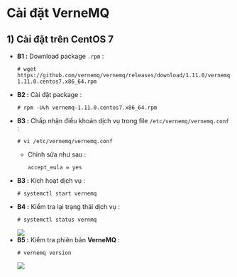 # Cài đặt VerneMQ
## **1) Cài đặt trên CentOS 7**
- **B1 :** Download package `.rpm` :
    ```
    # wget https://github.com/vernemq/vernemq/releases/download/1.11.0/vernemq-1.11.0.centos7.x86_64.rpm
    ```
- **B2 :** Cài đặt package :
    ```
    # rpm -Uvh vernemq-1.11.0.centos7.x86_64.rpm
    ```
- **B3 :** Chấp nhận điều khoản dịch vụ trong file `/etc/vernemq/vernemq.conf` :
    ```
    # vi /etc/vernemq/vernemq.conf
    ```
    - Chỉnh sửa như sau :
        ```
        accept_eula = yes
        ```
- **B3 :** Kích hoạt dịch vụ :
    ```
    # systemctl start vernemq
    ```
- **B4 :** Kiểm tra lại trạng thái dịch vụ :
    ```
    # systemctl status vernmq
    ```
    <img src=https://i.imgur.com/xeFRUk2.png>
- **B5 :** Kiểm tra phiên bản **VerneMQ** :
    ```
    # vernemq version
    ```
    <img src=https://i.imgur.com/jlBTr71.png>
